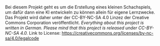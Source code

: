 ﻿Bei diesem Projekt geht es um die Erstellung eines kleinen Schachspiels, um dafür dann eine KI entwickeln zu können allein für eigene Lernzwecke.
Das Projekt wird daher unter der CC-BY-NC-SA 4.0 Linzez der Creative Commons Corporation veröffentlicht.
*Everything about this project is written in German. Please mind that this project is released under CC-BY-NC-SA 4.0.*
Link to License: https://creativecommons.org/licenses/by-nc-sa/4.0/legalcode